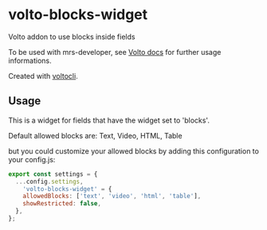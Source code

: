 # volto-blocks-widget

Volto addon to use blocks inside fields

To be used with mrs-developer, see [Volto docs](https://docs.voltocms.com/customizing/add-ons/) for further usage informations.

Created with [voltocli](https://github.com/nzambello/voltocli).

## Usage

This is a widget for fields that have the widget set to 'blocks'.

Default allowed blocks are:
Text, Video, HTML, Table

but you could customize your allowed blocks by adding this configuration to your config.js:

```jsx
export const settings = {
  ...config.settings,
    'volto-blocks-widget' = {
    allowedBlocks: ['text', 'video', 'html', 'table'],
    showRestricted: false,
  },
};
```
